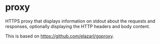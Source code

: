 # proxy
HTTPS proxy that displays information on stdout about the requests and responses, optionally displaying the HTTP headers and body content.

This is based on https://github.com/elazarl/goproxy.
